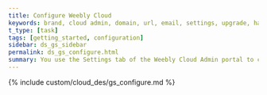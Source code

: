 ```yaml
---
title: Configure Weebly Cloud
keywords: brand, cloud admin, domain, url, email, settings, upgrade, hash, support, message, contact,
t_type: [task]
tags: [getting_started, configuration]
sidebar: ds_gs_sidebar
permalink: ds_gs_configure.html
summary: You use the Settings tab of the Weebly Cloud Admin portal to configure your cloud account. You can add your logo and other company links and contact info, configure locale settings like time and date, set up messages for our support team, set up your domain and URLs, contacts, and access your API keys.
---
```

{% include custom/cloud_des/gs_configure.md %}





